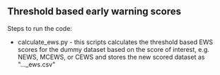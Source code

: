 ## Threshold based early warning scores 



Steps to run the code:

-  calculate_ews.py - this scripts calculates the threshold based EWS scores for the dummy dataset based on the score of interest, e.g. NEWS, MCEWS, or CEWS and stores the new scored dataset as "..._ews.csv"

